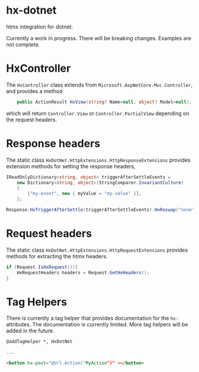 # hx-dotnet

htmx integration for dotnet.

Currently a work in progress. There will be breaking changes. Examples are not complete.

# HxController

The `HxController` class extends from `Microsoft.AspNetCore.Mvc.Controller`, and provides a method

```cs
    public ActionResult HxView(string? Name=null, object? Model=null);
```

which will return `Controller.View` or `Controller.PartialView` depending on the request headers.

# Response headers

The static class `HxDotNet.HttpExtensions.HttpResponseExtensions` provides extension methods for setting the response headers,

```cs
IReadOnlyDictionary<string, object> triggerAfterSettleEvents =
    new Dictionary<string, object>(StringComparer.InvariantCulture)
    {
        {"my-event", new { myValue = "my-value" }},
    };

Response.HxTriggerAfterSettle(triggerAfterSettleEvents).HxReswap("none").HxStopPolling();
```

# Request headers

The static class `HxDotNet.HttpExtensions.HttpRequestExtensions` provides methods for extracting the htmx headers.

```cs
if (Request.IsHxRequest()){
    HxRequestHeaders headers = Request.GetHxHeaders();
}
```

# Tag Helpers

There is currently a tag helper that provides documentation for the `hx-` attributes. The documentation is currently limited. More tag helpers will be added in the future.

```html
@addTagHelper *, HxDotNet

...

<button hx-post="@Url.Action("MyAction")" ></button>
```
